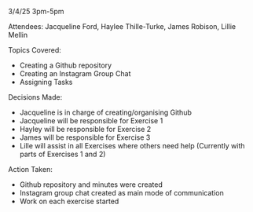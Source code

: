 3/4/25 3pm-5pm

Attendees: Jacqueline Ford, Haylee Thille-Turke, James Robison, Lillie Mellin

Topics Covered:
- Creating a Github repository
- Creating an Instagram Group Chat
- Assigning Tasks

Decisions Made:
- Jacqueline is in charge of creating/organising Github
- Jacqueline will be responsible for Exercise 1
- Hayley will be responsible for Exercise 2
- James will be responsible for Exercise 3
- Lille will assist in all Exercises where others need help (Currently with parts of Exercises 1 and 2)

Action Taken:
- Github repository and minutes were created
- Instagram group chat created as main mode of communication
- Work on each exercise started
